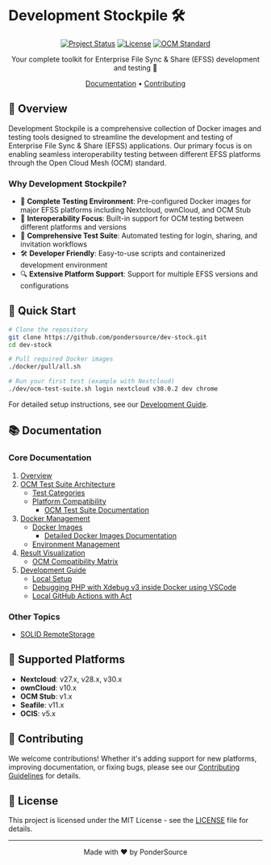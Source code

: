 # Development Stockpile 🛠️

<div align="center">

[![Project Status](https://img.shields.io/badge/Status-Active-success?style=for-the-badge)](https://github.com/pondersource/dev-stock)
[![License](https://img.shields.io/badge/License-MIT-blue?style=for-the-badge)](LICENSE)
[![OCM Standard](https://img.shields.io/badge/OCM-W3C_Community_Group-orange?style=for-the-badge)](https://www.w3.org/community/ocm/)

Your complete toolkit for Enterprise File Sync & Share (EFSS) development and testing 🚀

[Documentation](#documentation) •
[Contributing](CONTRIBUTING.md)

</div>

## 🌟 Overview

Development Stockpile is a comprehensive collection of Docker images and testing tools designed to streamline the development and testing of Enterprise File Sync & Share (EFSS) applications. Our primary focus is on enabling seamless interoperability testing between different EFSS platforms through the Open Cloud Mesh (OCM) standard.

### Why Development Stockpile?

- 🔄 **Complete Testing Environment**: Pre-configured Docker images for major EFSS platforms including Nextcloud, ownCloud, and OCM Stub
- 🤝 **Interoperability Focus**: Built-in support for OCM testing between different platforms and versions
- 🧪 **Comprehensive Test Suite**: Automated testing for login, sharing, and invitation workflows
- 🛠️ **Developer Friendly**: Easy-to-use scripts and containerized development environment
- 🔍 **Extensive Platform Support**: Support for multiple EFSS versions and configurations

## 🚀 Quick Start

```bash
# Clone the repository
git clone https://github.com/pondersource/dev-stock.git
cd dev-stock

# Pull required Docker images
./docker/pull/all.sh

# Run your first test (example with Nextcloud)
./dev/ocm-test-suite.sh login nextcloud v30.0.2 dev chrome
```

For detailed setup instructions, see our [Development Guide](./docs/5-development-guide.md).

## 📚 Documentation

### Core Documentation
1. [Overview](./docs/1-overview.md)
2. [OCM Test Suite Architecture](./docs/2-architecture.md)
    - [Test Categories](./docs/2.2-test-categories.md)
    - [Platform Compatibility](./docs/2.3-platform-compatibility.md)
        - [OCM Test Suite Documentation](./docs/2.3.2-test-suite.md)
3. [Docker Management](./docs/3-docker-management.md)
    - [Docker Images](./docs/3.2-docker-images.md)
        - [Detailed Docker Images Documentation](./docs/3.2.2-detailed-docker-images.md)
    - [Environment Management](./docs/3.3-environment-management.md)
4. [Result Visualization](./docs/4-result-visualization.md)
    - [OCM Compatibility Matrix](./docs/4.2-compatibility-matrix.md)
5. [Development Guide](./docs/5-development-guide.md)
    - [Local Setup](./docs/5.2-local-setup.md)
    - [Debugging PHP with Xdebug v3 inside Docker using VSCode](./docs/5.3-xdebug.md)
    - [Local GitHub Actions with Act](./docs/5.4-act.md)

### Other Topics
- [SOLID RemoteStorage](./docs/99-appendix-solid-remotestorage.md)

## 🔧 Supported Platforms

- **Nextcloud**: v27.x, v28.x, v30.x
- **ownCloud**: v10.x
- **OCM Stub**: v1.x
- **Seafile**: v11.x
- **OCIS**: v5.x

## 🤝 Contributing

We welcome contributions! Whether it's adding support for new platforms, improving documentation, or fixing bugs, please see our [Contributing Guidelines](CONTRIBUTING.md) for details.

## 📄 License

This project is licensed under the MIT License - see the [LICENSE](LICENSE) file for details.

---

<div align="center">
Made with ❤️ by PonderSource
</div>
